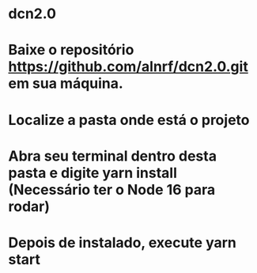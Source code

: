 # dcn2.0

# Baixe o repositório https://github.com/alnrf/dcn2.0.git em sua máquina.

# Localize a pasta onde está o projeto

# Abra seu terminal dentro desta pasta e digite yarn install (Necessário ter o Node 16 para rodar)

# Depois de instalado, execute yarn start

